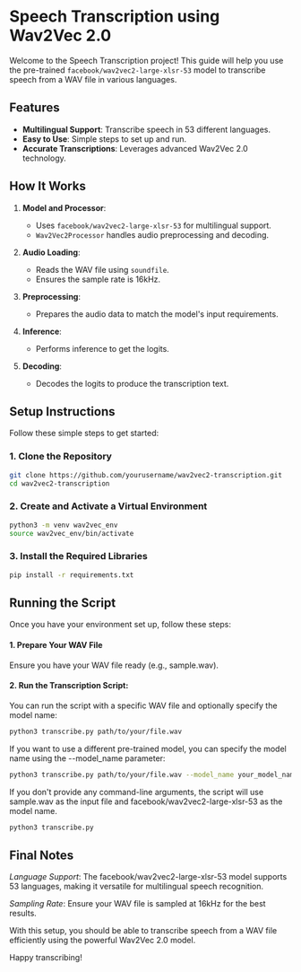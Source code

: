 # Speech Transcription using Wav2Vec 2.0

Welcome to the Speech Transcription project! This guide will help you use the pre-trained `facebook/wav2vec2-large-xlsr-53` model to transcribe speech from a WAV file in various languages.

## Features

- **Multilingual Support**: Transcribe speech in 53 different languages.
- **Easy to Use**: Simple steps to set up and run.
- **Accurate Transcriptions**: Leverages advanced Wav2Vec 2.0 technology.

## How It Works

1. **Model and Processor**:
   - Uses `facebook/wav2vec2-large-xlsr-53` for multilingual support.
   - `Wav2Vec2Processor` handles audio preprocessing and decoding.

2. **Audio Loading**:
   - Reads the WAV file using `soundfile`.
   - Ensures the sample rate is 16kHz.

3. **Preprocessing**:
   - Prepares the audio data to match the model's input requirements.

4. **Inference**:
   - Performs inference to get the logits.

5. **Decoding**:
   - Decodes the logits to produce the transcription text.

## Setup Instructions

Follow these simple steps to get started:

### 1. Clone the Repository

```bash
git clone https://github.com/yourusername/wav2vec2-transcription.git
cd wav2vec2-transcription

```


###  2. Create and Activate a Virtual Environment

```bash
python3 -m venv wav2vec_env
source wav2vec_env/bin/activate
```

###  3. Install the Required Libraries

```bash
pip install -r requirements.txt
```

## Running the Script

Once you have your environment set up, follow these steps:

#### 1. Prepare Your WAV File
Ensure you have your WAV file ready (e.g., sample.wav).

#### 2. Run the Transcription Script:
You can run the script with a specific WAV file and optionally specify the model name:
```bash
python3 transcribe.py path/to/your/file.wav
```

If you want to use a different pre-trained model, you can specify the model name using the --model_name parameter:

```bash
python3 transcribe.py path/to/your/file.wav --model_name your_model_name
```

If you don't provide any command-line arguments, the script will use sample.wav as the input file and facebook/wav2vec2-large-xlsr-53 as the model name.

```bash
python3 transcribe.py
```

## Final Notes

*Language Support*: The facebook/wav2vec2-large-xlsr-53 model supports 53 languages, making it versatile for multilingual speech recognition.
 
*Sampling Rate*: Ensure your WAV file is sampled at 16kHz for the best results.

With this setup, you should be able to transcribe speech from a WAV file efficiently using the powerful Wav2Vec 2.0 model.

Happy transcribing!